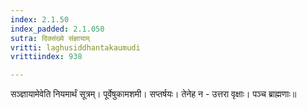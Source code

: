 ```yaml
---
index: 2.1.50
index_padded: 2.1.050
sutra: दिक्संख्ये संज्ञायाम्‌
vritti: laghusiddhantakaumudi
vrittiindex: 938

---
```

सञ्ज्ञायामेवेति नियमार्थं सूत्रम्। पूर्वेषुकामशमी। सप्तर्षयः। तेनेह न - उत्तरा वृक्षाः। पञ्च ब्राह्मणाः॥